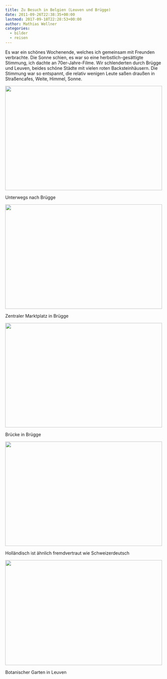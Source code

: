 ```yaml
---
title: Zu Besuch in Belgien (Leuven und Brügge)
date: 2011-09-26T22:38:35+00:00
lastmod: 2017-09-18T22:28:53+00:00
author: Mathias Wellner
categories:
  - bilder
  - reisen
---
```

Es war ein schönes Wochenende, welches ich gemeinsam mit Freunden verbrachte. Die Sonne schien, es war so eine herbstlich-gesättigte Stimmung, ich dachte an 70er-Jahre-Filme. Wir schlenderten durch Brügge und Leuven, beides schöne Städte mit vielen roten Backsteinhäusern. Die Stimmung war so entspannt, die relativ wenigen Leute saßen draußen in Straßencafes, Weite, Himmel, Sonne. 

<div style="width: 510px" class="wp-caption aligncenter">
  <img src="https://lh5.googleusercontent.com/-Pq4tFjGHzdM/ToDfT51pJtI/AAAAAAAAALk/cVyrpMI_9GM/s800/MW_20110924_1149.jpg" height="333" width="500" />
  
  <p class="wp-caption-text">
    Unterwegs nach Brügge<br />
  </p>
</div>

<div style="width: 510px" class="wp-caption aligncenter">
  <img src="https://lh5.googleusercontent.com/-iUGkvexiHFg/ToDfUJBMiGI/AAAAAAAAALw/8dxfOsnX3UQ/s800/MW_20110924_1184.jpg" height="333" width="500" />
  
  <p class="wp-caption-text">
    Zentraler Marktplatz in Brügge<br />
  </p>
</div>

<div style="width: 510px" class="wp-caption aligncenter">
  <img src="https://lh3.googleusercontent.com/-gxyjEChTs00/ToDfU7Grs4I/AAAAAAAAAL8/3vHrT4b_mnY/s800/MW_20110924_1212.jpg" height="333" width="500" />
  
  <p class="wp-caption-text">
    Brücke in Brügge<br />
  </p>
</div>

<div style="width: 510px" class="wp-caption aligncenter">
  <img src="https://lh3.googleusercontent.com/-jV8HMvoYBa8/ToDfV5DjGfI/AAAAAAAAAME/ZaOU60rRtGQ/s800/MW_20110925_1262.jpg" height="333" width="500" />
  
  <p class="wp-caption-text">
    Holländisch ist ähnlich fremdvertraut wie Schweizerdeutsch<br />
  </p>
</div>

<div style="width: 510px" class="wp-caption aligncenter">
  <img src="https://lh3.googleusercontent.com/-pmivi4u8SbY/ToDfVP7OjHI/AAAAAAAAAL4/tLVmbeZvpiE/s800/MW_20110925_1248.jpg" height="335" width="500" />
  
  <p class="wp-caption-text">
    Botanischer Garten in Leuven<br />
  </p>
</div>